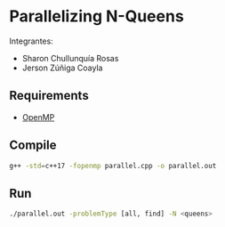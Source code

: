 # Parallelizing N-Queens

Integrantes:
- Sharon Chullunquía Rosas
- Jerson Zúñiga Coayla

## Requirements
- [OpenMP](https://www.openmp.org/)

## Compile
```sh
g++ -std=c++17 -fopenmp parallel.cpp -o parallel.out
```

## Run
```sh
./parallel.out -problemType [all, find] -N <queens>
```

